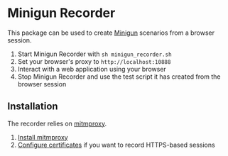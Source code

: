 # Minigun Recorder

This package can be used to create [Minigun](http://minigun.io) scenarios from a browser session.

1. Start Minigun Recorder with `sh minigun_recorder.sh`
2. Set your browser's proxy to `http://localhost:10888`
3. Interact with a web application using your browser
4. Stop Minigun Recorder and use the test script it has created from the
browser session

## Installation

The recorder relies on [mitmproxy](https://mitmproxy.org).

1. [Install mitmproxy](http://docs.mitmproxy.org/en/stable/install.html)
2. [Configure certificates](http://docs.mitmproxy.org/en/stable/certinstall.html#installing-the-mitmproxy-ca-certificate-manually) if you want to record HTTPS-based sessions
